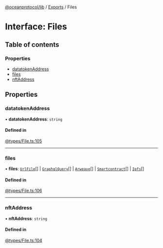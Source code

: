 [@oceanprotocol/lib](../README.md) / [Exports](../modules.md) / Files

# Interface: Files

## Table of contents

### Properties

- [datatokenAddress](Files.md#datatokenaddress)
- [files](Files.md#files)
- [nftAddress](Files.md#nftaddress)

## Properties

### datatokenAddress

• **datatokenAddress**: `string`

#### Defined in

[@types/File.ts:105](https://github.com/oceanprotocol/ocean.js/blob/c99bc5c6/src/@types/File.ts#L105)

___

### files

• **files**: [`UrlFile`](UrlFile.md)[] \| [`GraphqlQuery`](GraphqlQuery.md)[] \| [`Arweave`](Arweave.md)[] \| [`Smartcontract`](Smartcontract-1.md)[] \| [`Ipfs`](Ipfs.md)[]

#### Defined in

[@types/File.ts:106](https://github.com/oceanprotocol/ocean.js/blob/c99bc5c6/src/@types/File.ts#L106)

___

### nftAddress

• **nftAddress**: `string`

#### Defined in

[@types/File.ts:104](https://github.com/oceanprotocol/ocean.js/blob/c99bc5c6/src/@types/File.ts#L104)
